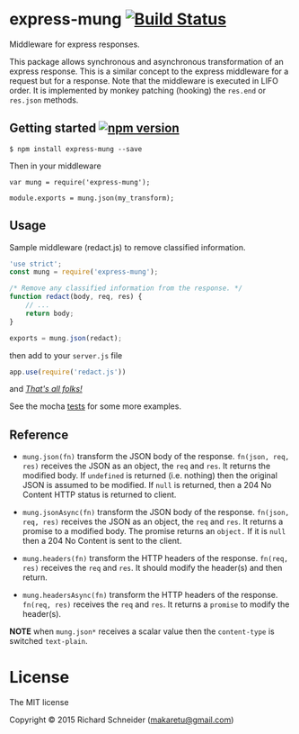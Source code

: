 # express-mung [![Build Status](https://travis-ci.org/richardschneider/express-prefer.svg)](https://travis-ci.org/richardschneider/express-mung)

Middleware for express responses.

This package allows synchronous and asynchronous transformation of an express response.  This is a similar concept to the express middleware for a request but for a response.  Note that the middleware is executed in LIFO order.  It is implemented by monkey patching (hooking) the `res.end` or `res.json` methods.


## Getting started [![npm version](https://badge.fury.io/js/express-mung.svg)](https://badge.fury.io/js/express-mung)

    $ npm install express-mung --save

Then in your middleware

    var mung = require('express-mung');

    module.exports = mung.json(my_transform);

## Usage

Sample middleware (redact.js) to remove classified information.

````javascript
'use strict';
const mung = require('express-mung');

/* Remove any classified information from the response. */
function redact(body, req, res) {
    // ...
    return body;
}

exports = mung.json(redact);
````

then add to your `server.js` file
````javascript
app.use(require('redact.js'))
````
and [*That's all folks!*](https://www.youtube.com/watch?v=gBzJGckMYO4)

See the mocha [tests](https://github.com/richardschneider/express-mung/tree/master/test) for some more examples.

## Reference

- `mung.json(fn)` transform the JSON body of the response.  `fn(json, req, res)` receives the JSON as an object, the `req` and `res`.  It returns the modified body. If `undefined` is returned (i.e. nothing) then the original JSON is assumed to be modified.  If `null` is returned, then a 204 No Content HTTP status is returned to client.

- `mung.jsonAsync(fn)` transform the JSON body of the response.  `fn(json, req, res)` receives the JSON as an object, the `req` and `res`.  It returns a promise to a modified body.  The promise returns an `object.`  If it is `null` then a 204 No Content is sent to the client.

- `mung.headers(fn)` transform the HTTP headers of the response.  `fn(req, res)` receives the `req` and `res`.  It should modify the header(s) and then return.

- `mung.headersAsync(fn)` transform the HTTP headers of the response.  `fn(req, res)` receives the `req` and `res`.  It returns a `promise` to modify the header(s).

**NOTE** when `mung.json*` receives a scalar value then the `content-type` is switched `text-plain`.

# License
The MIT license

Copyright © 2015 Richard Schneider (makaretu@gmail.com)
